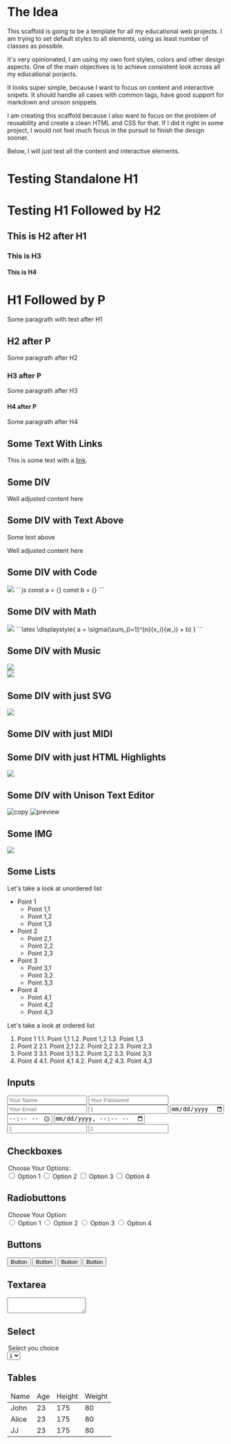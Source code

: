 # The Idea

This scaffold is going to be a template for all my educational web projects. I am trying to set default styles to all elements, using as least number of classes as possible. 

It's very opinionated, I am using my own font styles, colors and other design aspects. One of the main objectives is to achieve consistent look across all my educational porjects.

It looks super simple, because I want to focus on content and interactive snipets. It should handle all cases with common tags, have good support for markdown and unison snippets.

I am creating this scaffold because I also want to focus on the problem of reusability and create a clean HTML and CSS for that. If I did it right in some project, I would not feel much focus in the pursuit to finish the design sooner.

Below, I will just test all the content and interactive elements.

# Testing Standalone H1

# Testing H1 Followed by H2
## This is H2 after H1
### This is H3
#### This is H4

# H1 Followed by P

Some paragrath with text after H1

## H2 after P

Some paragrath after H2

### H3 after P

Some paragrath after H3

#### H4 after P

Some paragrath after H4

## Some Text With Links

This is some text with a <a href="https://guseyn.com">link</a>.

## Some DIV

<div>
	Well adjusted content here
</div>

## Some DIV with Text Above

Some text above

<div>
	Well adjusted content here
</div>


## Some DIV with Code

<div>
	<span>
		<img class="copy-icon" src="/image/copy.svg" onclick="copyText(this)">
	</span>
```js
const a = {}
const b = {}
```
</div>

## Some DIV with Math
    
<div>
	<span>
		<img class="copy-icon" src="/image/copy.svg" onclick="copyText(this)">
	</span>
```latex
\displaystyle{
	a = \sigma(\sum_{i=1}^{n}{x_i}{w_i} + b)
}
```
</div>


## Some DIV with Music

<div>
	<span>
		<img class="copy-icon" src="/image/copy.svg" onclick="copyText(this)">
	</span>
	<template is="unison-svg-midi" id="1">
		page line width is 268
		background color is white
		stretch units by 1.6 times
		page top padding is 7
		page bottom padding is 7
		measure ends with double bold barline
		treble clef
		a b c d e
	</template>
</div>

<div>
	<span>
		<img class="copy-icon" src="/image/copy.svg" onclick="copyText(this)">
	</span>
	<template is="unison-svg-midi" id="2">
		page line width is 268
		background color is white
		stretch units by 1.6 times
		page top padding is 7
		page bottom padding is 7
		measure ends with double bold barline
		treble clef
		g g g g g g
	</template>
</div>

## Some DIV with just SVG

<div>
	<span>
		<img class="copy-icon" src="/image/copy.svg" onclick="copyText(this)">
	</span>
	<template is="unison-svg" id="3">
		page line width is 268
		background color is white
		stretch units by 1.6 times
		page top padding is 7
		page bottom padding is 7
		measure ends with double bold barline
		treble clef
		g g g g g g
	</template>
</div>

## Some DIV with just MIDI

<div>
	<template is="unison-midi" id="4">
		page line width is 268
		background color is white
		stretch units by 1.6 times
		page top padding is 7
		page bottom padding is 7
		measure ends with double bold barline
		treble clef
		g g g g g g
	</template>
</div>

## Some DIV with just HTML Highlights

<div>
	<span>
		<img class="copy-icon" src="/image/copy.svg" onclick="copyText(this)">
	</span>
	<template is="unison-text-highlights" id="5">
		page line width is 268
		background color is white
		stretch units by 1.6 times
		page top padding is 7
		page bottom padding is 7
		measure ends with double bold barline
		treble clef
		g g g g g g
	</template>
</div>

## Some DIV with Unison Text Editor

<div>
	<span>
		<img alt="copy" class="copy-icon" src="/image/copy.svg" onclick="copyText(this)">
		<img alt="edit" class="edit-icon" src="/image/edit.svg" style="display: none" >
		<img alt="preview" class="render-icon" src="/image/render.svg">
	</span>
	<template is="unison-textarea-svg-midi" id="6">
		page line width is 268
		background color is white
		stretch units by 1.6 times
		page top padding is 7
		page bottom padding is 7
		measure ends with double bold barline
		treble clef
		c d e f g a
	</template>
</div>

## Some IMG

<img src="/image/portugal.png"/>

## Some Lists

Let's take a look at unordered list

- Point 1
	- Point 1,1
	- Point 1,2
	- Point 1,3
- Point 2
	- Point 2,1
	- Point 2,2
	- Point 2,3
- Point 3
	- Point 3,1
	- Point 3,2
	- Point 3,3
- Point 4
	- Point 4,1
	- Point 4,2
	- Point 4,3

Let's take a look at ordered list

1. Point 1
	1.1. Point 1,1
	1.2. Point 1,2
	1.3. Point 1,3
2. Point 2
	2.1. Point 2,1
	2.2. Point 2,2
	2.3. Point 2,3
3. Point 3
	3.1. Point 3,1
	3.2. Point 3,2
	3.3. Point 3,3
4. Point 4
	4.1. Point 4,1
	4.2. Point 4,2
	4.3. Point 4,3


## Inputs

<input type="text" placeholder="Your Name"></input>
<input type="password" placeholder="Your Password"></input>
<input type="email" placeholder="Your Email"></input>
<input type="number" placeholder="1"></input>
<input type="date" placeholder="1"></input>
<input type="time" placeholder="1"></input>
<input type="datetime-local" placeholder="1"></input>
<input type="url" placeholder="1"></input>
<input type="tel" placeholder="1"></input>

## Checkboxes

<div>
	<legend>Choose Your Options:</legend>
	<label>
		<input type="checkbox"/>
		Option 1
	</label>
	<label>
		<input type="checkbox"/>
		Option 2
	</label>
	<label>
		<input type="checkbox"/>
		Option 3
	</label>
	<label>
		<input type="checkbox"/>
		Option 4
	</label>
</div>

## Radiobuttons

<div>
	<legend>Choose Your Option:</legend>
	<label>
		<input type="radio" name="option"/>
		Option 1
	</label>
	<label>
		<input type="radio" name="option"/>
		Option 2
	</label>
	<label>
		<input type="radio" name="option"/>
		Option 3
	</label>
	<label>
		<input type="radio" name="option"/>
		Option 4
	</label>
</div>

## Buttons

<button>Button</button>
<button class="persist">Button</button>
<button class="delete">Button</button>
<button class="download">Button</button>

## Textarea

<textarea></textarea>


## Select

<div>
	<legend>Select you choice</legend>
	<select>
		<option>1</option>
		<option>2</option>
		<option>3</option>
		<option>4</option>
	</select>
</div>

## Tables

<table>
	<thead>
		<tr>
			<td>Name</td>
			<td>Age</td>
			<td>Height</td>
			<td>Weight</td>
		</tr>
	</thead>
	<tbody>
		<tr>
			<td>John</td>
			<td>23</td>
			<td>175</td>
			<td>80</td>
		</tr>
		<tr>
			<td>Alice</td>
			<td>23</td>
			<td>175</td>
			<td>80</td>
		</tr>
		<tr>
			<td>JJ</td>
			<td>23</td>
			<td>175</td>
			<td>80</td>
		</tr>
	</tbody>
</table>
